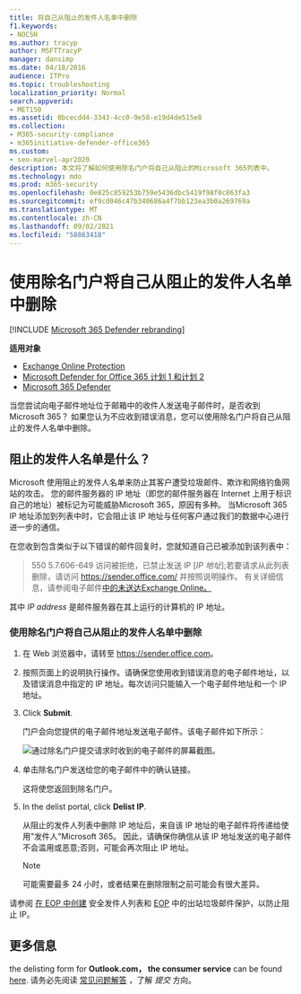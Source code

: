 ```yaml
---
title: 将自己从阻止的发件人名单中删除
f1.keywords:
- NOCSH
ms.author: tracyp
author: MSFTTracyP
manager: dansimp
ms.date: 04/18/2016
audience: ITPro
ms.topic: troubleshooting
localization_priority: Normal
search.appverid:
- MET150
ms.assetid: 0bcecdd4-3343-4cc0-9e58-e19d4de515e8
ms.collection:
- M365-security-compliance
- m365initiative-defender-office365
ms.custom:
- seo-marvel-apr2020
description: 本文将了解如何使用除名门户将自己从阻止的Microsoft 365列表中。
ms.technology: mdo
ms.prod: m365-security
ms.openlocfilehash: 0e825c859253b759e5436dbc5419f98f0c863fa3
ms.sourcegitcommit: ef9cd046c47b340686a4f7bb123ea3b0a269769a
ms.translationtype: MT
ms.contentlocale: zh-CN
ms.lasthandoff: 09/02/2021
ms.locfileid: "58863418"
---
```

# <a name="use-the-delist-portal-to-remove-yourself-from-the-blocked-senders-list"></a>使用除名门户将自己从阻止的发件人名单中删除

[!INCLUDE [Microsoft 365 Defender rebranding](../includes/microsoft-defender-for-office.md)]

**适用对象**
- [Exchange Online Protection](exchange-online-protection-overview.md)
- [Microsoft Defender for Office 365 计划 1 和计划 2](defender-for-office-365.md)
- [Microsoft 365 Defender](../defender/microsoft-365-defender.md)

当您尝试向电子邮件地址位于邮箱中的收件人发送电子邮件时，是否收到Microsoft 365？ 如果您认为不应收到错误消息，您可以使用除名门户将自己从阻止的发件人名单中删除。

## <a name="what-is-the-blocked-senders-list"></a>阻止的发件人名单是什么？

Microsoft 使用阻止的发件人名单来防止其客户遭受垃圾邮件、欺诈和网络钓鱼网站的攻击。 您的邮件服务器的 IP 地址（即您的邮件服务器在 Internet 上用于标识自己的地址）被标记为可能威胁Microsoft 365，原因有多种。 当Microsoft 365 IP 地址添加到列表中时，它会阻止该 IP 地址与任何客户通过我们的数据中心进行进一步的通信。

在您收到包含类似于以下错误的邮件回复时，您就知道自己已被添加到该列表中：

> 550 5.7.606-649 访问被拒绝，已禁止发送 IP [_IP 地址_];若要请求从此列表删除，请访问 <https://sender.office.com/> 并按照说明操作。 有关详细信息，请参阅电子邮件[中的未送达Exchange Online。](/Exchange/mail-flow-best-practices/non-delivery-reports-in-exchange-online/non-delivery-reports-in-exchange-online)

其中  _IP address_ 是邮件服务器在其上运行的计算机的 IP 地址。

### <a name="to-use-delist-portal-to-remove-yourself-from-the-blocked-senders-list"></a>使用除名门户将自己从阻止的发件人名单中删除

1. 在 Web 浏览器中，请转至 <https://sender.office.com>。

2. 按照页面上的说明执行操作。请确保您使用收到错误消息的电子邮件地址，以及错误消息中指定的 IP 地址。每次访问只能输入一个电子邮件地址和一个 IP 地址。

3. Click **Submit**.

    门户会向您提供的电子邮件地址发送电子邮件。该电子邮件如下所示：

    ![通过除名门户提交请求时收到的电子邮件的屏幕截图。](../../media/bf13e4f7-f68c-4e46-baa7-b6ab4cfc13f3.png)

4. 单击除名门户发送给您的电子邮件中的确认链接。

    这将使您返回到除名门户。

5. In the delist portal, click **Delist IP**.

    从阻止的发件人列表中删除 IP 地址后，来自该 IP 地址的电子邮件将传递给使用"发件人"Microsoft 365。 因此，请确保你确信从该 IP 地址发送的电子邮件不会滥用或恶意;否则，可能会再次阻止 IP 地址。

    > [!NOTE]
    > 可能需要最多 24 小时，或者结果在删除限制之前可能会有很大差异。

请参阅 [在 EOP 中创建](create-safe-sender-lists-in-office-365.md) 安全发件人列表和 [EOP](outbound-spam-controls.md) 中的出站垃圾邮件保护，以防止阻止 IP。

## <a name="more-information"></a>更多信息

the delisting form for **Outlook.com， the consumer service** can be found [here](https://support.microsoft.com/supportrequestform/8ad563e3-288e-2a61-8122-3ba03d6b8d75). 请务必先阅读 [常见问题解答](https://sendersupport.olc.protection.outlook.com/pm/troubleshooting.aspx) ，了解 *提交* 方向。
